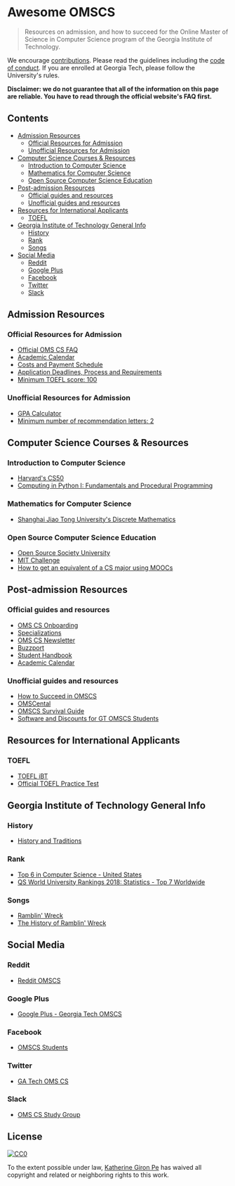 # Awesome OMSCS

> Resources on admission, and how to succeed for the Online Master of Science in Computer Science program of the Georgia Institute of Technology.


We encourage [contributions](./CONTRIBUTING.md). Please read the guidelines including the [code of conduct](./CODE-OF-CONDUCT.md). If you are enrolled at Georgia Tech, please follow the University's rules.


**Disclaimer: we do not guarantee that all of the information on this page are reliable. You have to read through the official website's FAQ first.**


## Contents

<!-- toc -->

- [Admission Resources](#admission-resources)
  - [Official Resources for Admission](#official-resources-for-admission)
  - [Unofficial Resources for Admission](#unofficial-resources-for-admission)
- [Computer Science Courses & Resources](#computer-science-courses--resources)
  - [Introduction to Computer Science](#introduction-to-computer-science)
  - [Mathematics for Computer Science](#mathematics-for-computer-science)
  - [Open Source Computer Science Education](#open-source-computer-science-education)
- [Post-admission Resources](#post-admission-resources)
  - [Official guides and resources](#official-guides-and-resources)
  - [Unofficial guides and resources](#unofficial-guides-and-resources)
- [Resources for International Applicants](#resources-for-international-applicants)
  - [TOEFL](#toefl)
- [Georgia Institute of Technology General Info](#georgia-institute-of-technology-general-info)
  - [History](#history)
  - [Rank](#rank)
  - [Songs](#songs)
- [Social Media](#social-media)
  - [Reddit](#reddit)
  - [Google Plus](#google-plus)
  - [Facebook](#facebook)
  - [Twitter](#twitter)
  - [Slack](#slack)

<!-- tocstop -->

## Admission Resources

### Official Resources for Admission

- [Official OMS CS FAQ](http://www.omscs.gatech.edu/prospective-students/faq)
- [Academic Calendar](https://registrar.gatech.edu/calendar)
- [Costs and Payment Schedule](http://www.omscs.gatech.edu/program-info/cost-payment-schedule)
- [Application Deadlines, Process and Requirements](https://www.omscs.gatech.edu/program-info/application-deadlines-process-requirements)
- [Minimum TOEFL score: 100](http://www.omscs.gatech.edu/prospective-students/faq)

### Unofficial Resources for Admission

- [GPA Calculator](https://applications.wes.org/igpa-calculator/)
- [Minimum number of recommendation letters: 2](https://www.reddit.com/r/OMSCS/comments/2emm9g/how_many_letters_of_recommendation/)



## Computer Science Courses & Resources


### Introduction to Computer Science

- [Harvard's CS50](https://www.edx.org/course/cs50s-introduction-computer-science-harvardx-cs50x)
- [Computing in Python I: Fundamentals and Procedural Programming](https://courses.edx.org/courses/course-v1:GTx+CS1301xI+1T2019/course/)

### Mathematics for Computer Science

- [Shanghai Jiao Tong University's Discrete Mathematics](https://www.coursera.org/learn/discrete-mathematics)

### Open Source Computer Science Education

- [Open Source Society University](https://github.com/ossu/computer-science)
- [MIT Challenge](https://www.scotthyoung.com/blog/myprojects/mit-challenge-2)
- [How to get an equivalent of a CS major using MOOCs](https://backdoorgraduteschooladmissions.quora.com/How-to-get-an-equivalent-of-a-CS-major-using-MOOCs)

## Post-admission Resources

### Official guides and resources

- [OMS CS Onboarding](http://www.omscs.gatech.edu/online-ms-cs/omscsportal/onboarding)
- [Specializations](https://www.omscs.gatech.edu/program-info/specializations)
- [OMS CS Newsletter](https://www.omscs.gatech.edu/current-students/newsletter)
- [Buzzport](https://buzzport.gatech.edu)
- [Student Handbook](http://grad.gatech.edu/student-handbook)
- [Academic Calendar](https://registrar.gatech.edu/calendar)


### Unofficial guides and resources

- [How to Succeed in OMSCS](http://omscs.wikidot.com)
- [OMSCental](https://omscentral.com)
- [OMSCS Survival Guide](https://github.com/pyjarrett/OMSCS_Survival_Guide)
- [Software and Discounts for GT OMSCS Students](https://docs.google.com/spreadsheets/d/1Gk3IPDd7_WyKeSfyuxXWrh4Hkk80As82CnaOO2m750M/edit#gid=0)

## Resources for International Applicants

### TOEFL

- [TOEFL iBT](https://www.ets.org/toefl/ibt/about)
- [Official TOEFL Practice Test](http://toeflpractice.ets.org)


## Georgia Institute of Technology General Info

### History

- [History and Traditions](http://www.gatech.edu/about/history-traditions)

### Rank

- [Top 6 in Computer Science - United States](https://www.usnews.com/best-colleges/georgia-tech-1569/overall-rankings)
- [QS World University Rankings 2018: Statistics - Top 7 Worldwide](https://www.theguardian.com/higher-education-network/2018/feb/28/qs-world-university-rankings-2018-statistics)


### Songs

- [Ramblin' Wreck](https://www.youtube.com/watch?v=O6JXKMxRgQ8)
- [The History of Ramblin' Wreck](https://www.youtube.com/watch?v=6CjryQmz8GM)

## Social Media

### Reddit

- [Reddit OMSCS](https://www.reddit.com/r/OMSCS/)

### Google Plus

- [Google Plus - Georgia Tech OMSCS](https://plus.google.com/communities/108902554607547634726)

### Facebook

- [OMSCS Students](https://www.facebook.com/groups/gtomscsstudents)

### Twitter

- [GA Tech OMS CS](https://twitter.com/gtomscs)

### Slack

- [OMS CS Study Group](https://omscs-study.slack.com)


## License

[![CC0](http://mirrors.creativecommons.org/presskit/buttons/88x31/svg/cc-zero.svg)](https://creativecommons.org/publicdomain/zero/1.0/)

To the extent possible under law, [Katherine Giron Pe](https://kat.pe) has waived all copyright and related or neighboring rights to this work.
